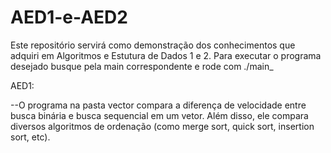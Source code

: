 # AED1-e-AED2
Este repositório servirá como demonstração dos conhecimentos que adquiri em Algoritmos e Estutura de Dados 1 e 2. Para executar o programa desejado busque pela main correspondente e rode com ./main_<main desejada>

AED1: 

--O programa na pasta vector compara a diferença de velocidade entre busca binária e busca sequencial em um vetor. Além disso, ele compara diversos algoritmos de ordenação (como merge sort, quick sort, insertion sort, etc).

